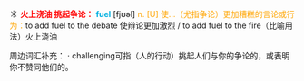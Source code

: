☀ <font color="red">**火上浇油 挑起争论：**</font>
<font color="sky blue">**fuel**</font> [fjʊəl] 
<font color="orange">n. [U] 使…（尤指争论）更加糟糕的言论或行为：</font>to add fuel to the debate 使辩论更加激烈 / to add fuel to the fire（比喻用法）火上浇油

周边词汇补充：
· challenging可指（人的行动）挑起人们与你的争论的，或表明你不赞同他们的。
